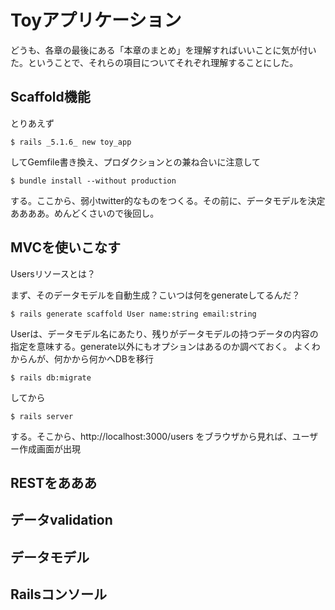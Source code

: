 # Toyアプリケーション
どうも、各章の最後にある「本章のまとめ」を理解すればいいことに気が付いた。ということで、それらの項目についてそれぞれ理解することにした。

## Scaffold機能
とりあえず
```
$ rails _5.1.6_ new toy_app
```
してGemfile書き換え、プロダクションとの兼ね合いに注意して
```
$ bundle install --without production
```
する。ここから、弱小twitter的なものをつくる。その前に、データモデルを決定
ああああ。めんどくさいので後回し。

## MVCを使いこなす
Usersリソースとは？

まず、そのデータモデルを自動生成？こいつは何をgenerateしてるんだ？
```
$ rails generate scaffold User name:string email:string
```
Userは、データモデル名にあたり、残りがデータモデルの持つデータの内容の指定を意味する。generate以外にもオプションはあるのか調べておく。
よくわからんが、何かから何かへDBを移行
```
$ rails db:migrate
```
してから
```
$ rails server
```
する。そこから、http://localhost:3000/users をブラウザから見れば、ユーザー作成画面が出現



## RESTをあああ

## データvalidation

## データモデル

## Railsコンソール